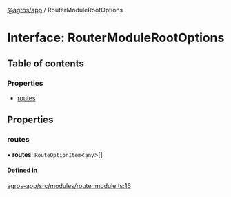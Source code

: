 [@agros/app](../index.md) / RouterModuleRootOptions

# Interface: RouterModuleRootOptions

## Table of contents

### Properties

- [routes](RouterModuleRootOptions.md#routes)

## Properties

### <a id="routes" name="routes"></a> routes

• **routes**: `RouteOptionItem`<`any`\>[]

#### Defined in

[agros-app/src/modules/router.module.ts:16](https://github.com/agrosjs/agros/blob/f31aa82/packages/agros-app/src/modules/router.module.ts#L16)
